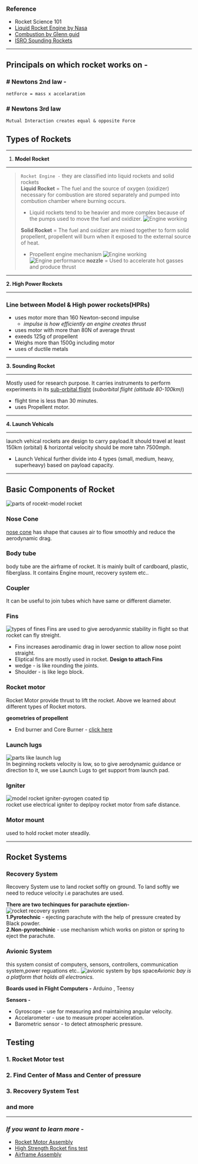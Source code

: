 ### Reference
  * Rocket Science 101
  * [Liquid Rocket Engine by Nasa](https://www.grc.nasa.gov/www/k-12/airplane/lrockth.html)
  * [Combustion by Glenn guid](https://www.grc.nasa.gov/www/k-12/airplane/combst1.html)
  * [ISRO Sounding Rockets](https://www.isro.gov.in/soundingRockets.html)
---
## Principals on which rocket works on - 
### # Newtons 2nd law - 
    netForce = mass x accelaration
### #  Newtons 3rd law
    Mutual Interaction creates equal & opposite Force

## Types of Rockets
---
1. **Model Rocket**  
---
> `Rocket Engine -`
> they are classified into liquid rockets and solid rockets  
> **Liquid Rocket** = The fuel and the source of oxygen (oxidizer) necessary for combustion are stored separately and pumped into combution chamber where burning occurs.  
>   * Liquid rockets tend to be heavier and more complex because of the pumps used to move the fuel and oxidizer.
> ![Engine working](/source/liquid%20rocket.png)
> 
> **Solid Rocket** = The fuel and oxidizer are mixed together to form solid propellent, propellent will burn when it exposed to the external source of heat.  
> * Propellent engine mechanism
>![Engine working](/source/model-rocket-engine.png)
>![Engine performance](/source/Engine%20performance.png)
> **nozzle** = Used to accelerate hot gasses and produce thrust

---

**2. High Power Rockets**
   
---
### Line between Model & High power rockets(HPRs)
* uses motor more than 160 Newton-second impulse
  * *impulse is how efficiently an engine creates thrust*
* uses motor with more than 80N of average thrust
* exeeds 125g of propellent
* Weighs more than 1500g including motor
* uses of ductile metals

---
**3. Sounding Rocket**  

---
Mostly used for research purpose. It carries instruments to perform experiments in its [sub-orbital flight](https://youtu.be/rLxuoFCfDvQ) (*suborbital flight (altitude 80-100km)*)
  * flight time is less than 30 minutes.
  * uses Propellent motor.
---
**4. Launch Vehicals**  

---
launch vehical rockets are design to carry payload.It should travel at least 150km (orbital) & horizontal velocity should be more tahn 7500mph.  
* Launch Vehical further divide into 4 types (small, medium, heavy, superheavy) based on payload capacity.
  
--- 
## Basic Components of Rocket
![parts of rocekt](./source/parts.png)-model rocket
### Nose Cone    
[nose cone](https://www.researchgate.net/profile/Ashish-Narayan-2/publication/320213955/figure/fig7/AS:719970266796033@1548665696977/Comparison-of-Mach-number-contours-of-a-spherically-blunted-nose-cone-and-parabolic-nose.png) has shape that causes air to flow smoothly and reduce the aerodynamic drag.

### Body tube
body tube are the airframe of rocket. It is mainly built of cardboard, plastic, fiberglass. It contains Engine mount, recovery system etc..

### Coupler
It can be useful to join tubes which have same or different diameter.

### Fins
![types of fines](./source/fins%20types.png)
Fins are used to give aerodyanmic stability in flight so that rocket can fly streight.
- Fins increases aerodinamic drag in lower section to allow nose point straight.
- Eliptical fins are mostly used in rocket.
**Design to attach Fins**
- wedge - is like rounding the joints.
- Shoulder - is like lego block.

### Rocket motor
Rocket Motor provide thrust to lift the rocket. Above we learned about different types of Rocket motors.  

**geometries of propellent**
- End burner and Core Burner - [click here](https://www.youtube.com/watch?v=Hu_PRwhekMc)

### Launch lugs
![parts like launch lug](./source/launch-lugs.png)  
In beginning rockets velocity is low, so to give aerodynamic guidance or direction to it, we use Launch Lugs to get support from launch pad.

### Igniter
![model rocket igniter](./source/model-rocket-igniter.png)-pyrogen coated tip  
rocket use electrical igniter to deplpoy rocket motor from safe distance.

### Motor mount
used to hold rocket moter steadily.

---

## Rocket Systems
### Recovery System
Recovery System use to land rocket softly on ground. To land softly we need to reduce velocity i.e parachutes are used.  

**There are two techinques for parachute ejextion-**   
![rocket recovery system](./source/rocket-recovery-system.png)  
**1.Pyrotechnic** - ejecting parachute with the help of pressure created by Black powder.  
**2.Non-pyrotechinic** - use mechanism which works on piston or spring to eject the parachute.

### Avionic System
this system consist of computers, sensors, controllers, communication system,power reguations etc..
![avionic system by bps space](https://i.ytimg.com/vi/pZ572Rjj9vA/maxresdefault.jpg)*Avionic bay is a platform that holds all electronics.*  

**Boards used in Flight Computers -** Arduino , Teensy  

**Sensors -**
- Gyroscope - use for measuring and maintaining angular velocity.
- Accelarometer - use to measure proper acceleration.
- Barometric sensor - to detect atmospheric pressure.


## Testing
### 1. Rocket Motor test 
### 2. Find Center of Mass and Center of pressure
### 3. Recovery System Test 
### and more

---
### *If you want to learn more -*
- [Rocket Motor Assembly](https://www.youtube.com/watch?v=SRE6_lcwfPg)
- [High Strength Rocket fins test](https://www.youtube.com/watch?v=ttqEsg7qf_w)
- [Airframe Assembly](https://www.youtube.com/watch?v=kpl2iQG6IWI)
